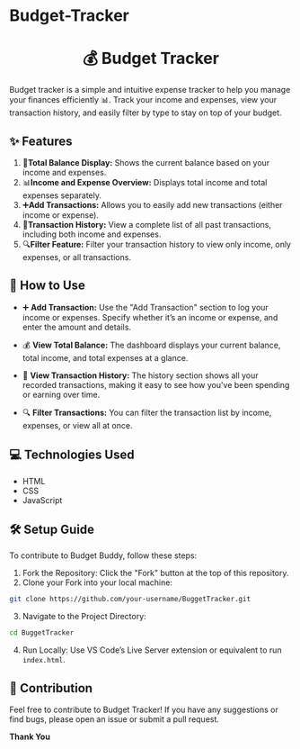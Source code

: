 # Budget-Tracker

<h1 align = "center">💰 Budget Tracker </h1>
Budget tracker is a simple and intuitive expense tracker to help you manage your finances efficiently 📊. Track your income and expenses, view your transaction history, and easily filter by type to stay on top of your budget.

## ✨ Features 
1. 💸**Total Balance Display:** Shows the current balance based on your income and expenses.
2. 📊**Income and Expense Overview:** Displays total income and total expenses separately.
3. ➕**Add Transactions:** Allows you to easily add new transactions (either income or expense).
5. 📜**Transaction History:** View a complete list of all past transactions, including both income and expenses.
6. 🔍**Filter Feature:** Filter your transaction history to view only income, only expenses, or all transactions.

   
## 🚀 How to Use
- ➕ **Add Transaction:** Use the "Add Transaction" section to log your income or expenses. Specify whether it’s an income or expense, and enter the amount and details.

- 💰 **View Total Balance:** The dashboard displays your current balance, total income, and total expenses at a glance.
- 📜 **View Transaction History:** The history section shows all your recorded transactions, making it easy to see how you've been spending or earning over time.
- 🔍 **Filter Transactions:** You can filter the transaction list by income, expenses, or view all at once.
  
## 💻 Technologies Used
- HTML
- CSS
- JavaScript


## 🛠 Setup Guide
To contribute to Budget Buddy, follow these steps:
1. Fork the Repository: Click the "Fork" button at the top of this repository.
2. Clone your Fork into your local machine:
```bash
git clone https://github.com/your-username/BuggetTracker.git
```
3. Navigate to the Project Directory:
```bash
cd BuggetTracker
```
4. Run Locally: Use VS Code’s Live Server extension or equivalent to run `index.html`.
   
## 🤝 Contribution
Feel free to contribute to Budget Tracker! If you have any suggestions or find bugs, please open an issue or submit a pull request.

**Thank You**

